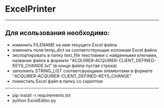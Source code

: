 # ExcelPrinter
----
## Для исользования необходимо:
  * изменить FILENAME на имя текущего Excel файла
  * изменить поля temp_dict на соответствующие колонкам Excel файла
  * экспортировать в папку text_file текстовики с найденными ключами, название файла в формате "ACQUIRER-ACQUIRER-CLIENT_DEFINED-KEYS_CHANGE.txt" (в конце файла пустая строка)
  * заполнить STRING_LIST соответсвующими элементами в формате "ACQUIRER-ACQUIRER-CLIENT_DEFINED-KEYS_CHANGE"
  * поместить Excel файл в папку со скриптом
----
  * pip install -r requirements.txt
  * python ExcelEditor.py
